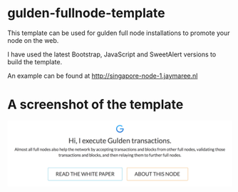 # gulden-fullnode-template
This template can be used for gulden full node installations to promote your node on the web.

I have used the latest Bootstrap, JavaScript and SweetAlert versions to build the template.

An example can be found at http://singapore-node-1.jaymaree.nl

# A screenshot of the template
![alt text](https://github.com/JayMaree/gulden-fullnode-template/blob/master/repo_storage/screen_of_template.png?raw=true)
